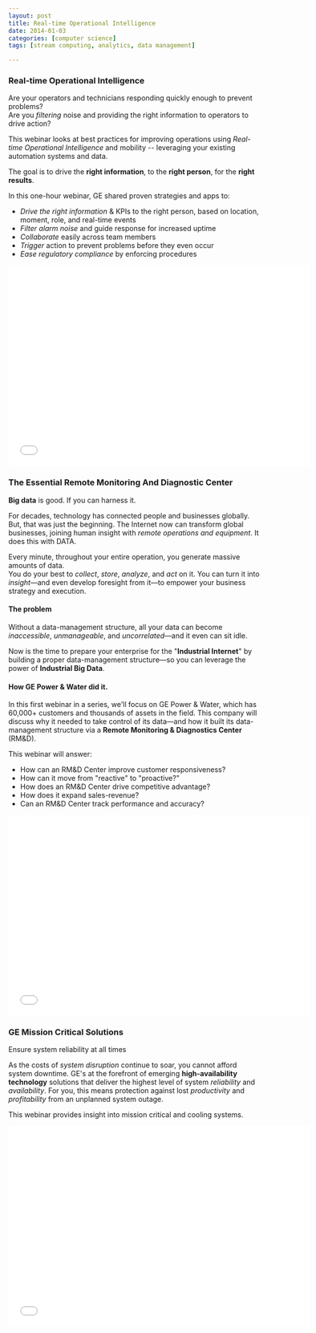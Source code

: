 ```yaml
---
layout: post
title: Real-time Operational Intelligence
date: 2014-01-03
categories: [computer science]
tags: [stream computing, analytics, data management]

---
```

### Real-time Operational Intelligence

Are your operators and technicians responding quickly enough to prevent problems?   
Are you *filtering* noise and providing the right information to operators to drive action? 

This webinar looks at best practices for improving operations using *Real-time Operational Intelligence* and mobility -- leveraging your existing automation systems and data.   

The goal is to drive the **right information**, to the **right person**, for the **right results**. 

In this one-hour webinar, GE shared proven strategies and apps to:

* *Drive the right information* & KPIs to the right person, based on location, moment, role, and real-time events 
* *Filter alarm noise* and guide response for increased uptime 
* *Collaborate* easily across team members 
* *Trigger* action to prevent problems before they even occur 
* *Ease regulatory compliance* by enforcing procedures


<iframe width="600" height="400" src="//www.youtube.com/embed/FkaiUQxwEUI" frameborder="0" allowfullscreen></iframe>

### The Essential Remote Monitoring And Diagnostic Center

**Big data** is good. If you can harness it.

For decades, technology has connected people and businesses globally. But, that was just the beginning. The Internet now can transform global businesses, joining human insight with *remote operations and equipment*. It does this with DATA.

Every minute, throughout your entire operation, you generate massive amounts of data.   
You do your best to *collect*, *store*, *analyze*, and *act* on it. You can turn it into *insight*—and even develop foresight from it—to empower your business strategy and execution.

#### The problem

Without a data-management structure, all your data can become *inaccessible*, *unmanageable*, and *uncorrelated*—and it even can sit idle.

Now is the time to prepare your enterprise for the "**Industrial Internet**" by building a proper data-management structure—so you can leverage the power of **Industrial Big Data**.

#### How GE Power & Water did it.

In this first webinar in a series, we'll focus on GE Power & Water, which has 60,000+ customers and thousands of assets in the field. This company will discuss why it needed to take control of its data—and how it built its data-management structure via a **Remote Monitoring & Diagnostics Center** (RM&D). 

This webinar will answer:

* How can an RM&D Center improve customer responsiveness?
* How can it move from "reactive" to "proactive?"
* How does an RM&D Center drive competitive advantage?
* How does it expand sales-revenue?
* Can an RM&D Center track performance and accuracy?

<iframe width="600" height="400" src="//www.youtube.com/embed/bTHGQrrgswc" frameborder="0" allowfullscreen></iframe>

### GE Mission Critical Solutions

Ensure system reliability at all times

As the costs of *system disruption* continue to soar, you cannot afford system downtime. GE's at the forefront of emerging **high-availability technology** solutions that deliver the highest level of system *reliability* and *availability*. For you, this means protection against lost *productivity* and *profitability* from an unplanned system outage.

This webinar provides insight into mission critical and cooling systems.

<iframe width="600" height="400" src="//www.youtube.com/embed/pQ2xnX-c4n4" frameborder="0" allowfullscreen></iframe>



